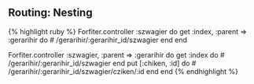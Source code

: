 ## Routing: Nesting

{% highlight ruby %}
Forfiter.controller :szwagier do 
  get :index, :parent => :gerarihir do 
    # /gerarihir/:gerarihir_id/szwagier
  end
end

Forfiter.controller :szwagier, :parent => :gerarihir do
  get :index do 
    # /gerarihir/:gerarihir_id/szwagier
  end
  put [:chiken, :id] do 
    # /gerarihir/:gerarihir_id/szwagier/cziken/:id
  end
end
{% endhighlight %}
